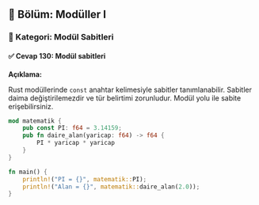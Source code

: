## 📘 Bölüm: Modüller I  
### 🔹 Kategori: Modül Sabitleri  
#### ✅ Cevap 130: Modül sabitleri

**Açıklama:**

Rust modüllerinde `const` anahtar kelimesiyle sabitler tanımlanabilir. Sabitler daima değiştirilemezdir ve tür belirtimi zorunludur. Modül yolu ile sabite erişebilirsiniz.

```rust
mod matematik {
    pub const PI: f64 = 3.14159;
    pub fn daire_alan(yaricap: f64) -> f64 {
        PI * yaricap * yaricap
    }
}

fn main() {
    println!("PI = {}", matematik::PI);
    println!("Alan = {}", matematik::daire_alan(2.0));
}
```
